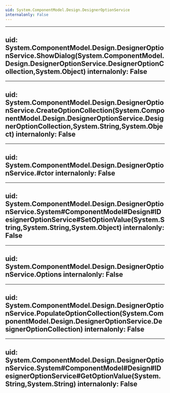 ```yaml
---
uid: System.ComponentModel.Design.DesignerOptionService
internalonly: False
---
```


---
uid: System.ComponentModel.Design.DesignerOptionService.ShowDialog(System.ComponentModel.Design.DesignerOptionService.DesignerOptionCollection,System.Object)
internalonly: False
---

---
uid: System.ComponentModel.Design.DesignerOptionService.CreateOptionCollection(System.ComponentModel.Design.DesignerOptionService.DesignerOptionCollection,System.String,System.Object)
internalonly: False
---

---
uid: System.ComponentModel.Design.DesignerOptionService.#ctor
internalonly: False
---

---
uid: System.ComponentModel.Design.DesignerOptionService.System#ComponentModel#Design#IDesignerOptionService#SetOptionValue(System.String,System.String,System.Object)
internalonly: False
---

---
uid: System.ComponentModel.Design.DesignerOptionService.Options
internalonly: False
---

---
uid: System.ComponentModel.Design.DesignerOptionService.PopulateOptionCollection(System.ComponentModel.Design.DesignerOptionService.DesignerOptionCollection)
internalonly: False
---

---
uid: System.ComponentModel.Design.DesignerOptionService.System#ComponentModel#Design#IDesignerOptionService#GetOptionValue(System.String,System.String)
internalonly: False
---
